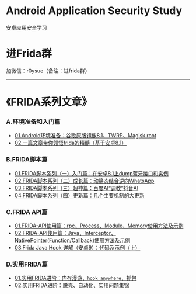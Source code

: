 # Android Application Security Study
安卓应用安全学习


# 进Frida群

加微信：r0ysue（备注：进frida群）

---

# 《FRIDA系列文章》

### A.环境准备和入门篇

- [01.Android环境准备：谷歌原版镜像8.1、TWRP、Magisk root](A01/README.md)
- [02.一篇文章带你领悟frida的精髓（基于安卓8.1）](A02/README.md)

### B.FRIDA脚本篇

- [01.FRIDA脚本系列（一）入门篇：在安卓8.1上dump蓝牙接口和实例](B01/README.md)
- [02.FRIDA脚本系列（二）成长篇：动静态结合逆向WhatsApp](B02/README.md)
- [03.FRIDA脚本系列（三）超神篇：百度AI“调教”抖音AI](B03/README.md)
- [04.FRIDA脚本系列（四）更新篇：几个主要机制的大更新](B04/README.md)

### C.FRIDA API篇

- [01.FRIDA-API使用篇：rpc、Process、Module、Memory使用方法及示例](https://www.anquanke.com/post/id/195215)
- [02.FRIDA-API使用篇：Java、Interceptor、NativePointer(Function/Callback)使用方法及示例](https://www.anquanke.com/post/id/195869)
- [03.Frida Java Hook 详解（安卓9）：代码及示例（上）](https://mp.weixin.qq.com/s/2BdX-rtAu8WZuzY3pK94NQ)

### D.实用FRIDA篇

- [01.实用FRIDA进阶：内存漫游、`hook anywhere`、抓包](https://www.anquanke.com/post/id/197657)
- 02.实用FRIDA进阶：脱壳、自动化、实用问题集锦
